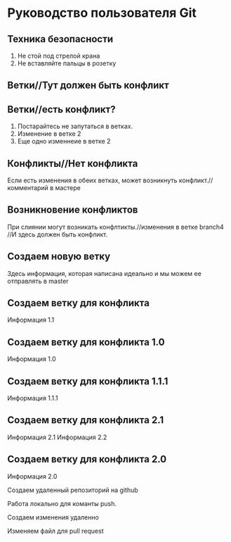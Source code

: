 # Руководство пользователя Git
## Техника безопасности 
1. Не стой под стрелой крана
2. Не вставляйте пальцы в розетку

## Ветки//Тут должен быть конфликт
## Ветки//есть конфликт?
1. Постарайтесь не запутаться в ветках.
2. Изменение в ветке 2
3. Еще одно изменнеие в ветке 2

## Конфликты//Нет конфликта
Если есть изменения в обеих ветках, может возникнуть конфликт.//комментарий в мастере
## Возникновение конфликтов
При слиянии могут возникать конфлтикты.//изменения в ветке branch4
//И здесь должен быть конфликт.

## Создаем новую ветку

Здесь информация, которая написана идеально и мы можем ее отправлять в master

## Создаем ветку для конфликта

Информация 1.1

## Создаем ветку для конфликта 1.0
Информация 1.0

## Создаем ветку для конфликта 1.1.1

Информация 1.1.1

## Создаем ветку для конфликта 2.1

Информация 2.1
Информация 2.2
## Создаем ветку для конфликта 2.0

Информация 2.0

Создаем удаленный репозиторий на github

Работа локально для команты push.

Создаем изменения удаленно

Изменяем файл для pull request

